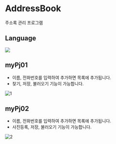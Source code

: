 # AddressBook  
주소록 관리 프로그램  

## Language  
<img src="https://img.shields.io/badge/python-3776AB?style=flat-square&logo=python&logoColor=white"/>

## myPj01  
 - 이름, 전화번호를 입력하여 추가하면 목록에 추가됩니다.
 - 찾기, 저장, 불러오기 기능이 가능합니다.


![1](https://github.com/jiwon0629/AddressBook/assets/149983498/e4fb25be-524f-4c65-b3a5-46642afe2840)  

## myPj02  
 - 이름, 전화번호를 입력하여 추가하면 목록에 추가됩니다.
 - 사진등록, 저장, 불러오기 기능이 가능합니다.


![2](https://github.com/jiwon0629/AddressBook/assets/149983498/88fbc2ec-8d6e-40b9-850d-438e5841ae27)
